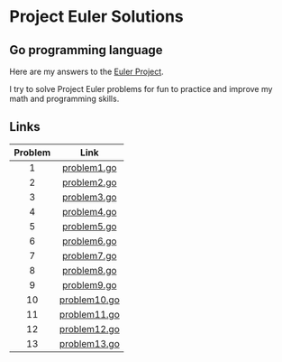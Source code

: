 # Project Euler Solutions
## Go programming language

Here are my answers to the [Euler Project](https://projecteuler.net/).

I try to solve Project Euler problems for fun to practice and improve my math and programming skills.

## Links

| Problem | Link |
|:-------:|:---------------------------------------------------------------:|
| 1 | [problem1.go](https://github.com/Belekkk/Projet-Euler/blob/master/problem1.go) |
| 2 | [problem2.go](https://github.com/Belekkk/Projet-Euler/blob/master/problem2.go) |
| 3 | [problem3.go](https://github.com/Belekkk/Projet-Euler/blob/master/problem3.go) |
| 4 | [problem4.go](https://github.com/Belekkk/Projet-Euler/blob/master/problem4.go) |
| 5 | [problem5.go](https://github.com/Belekkk/Projet-Euler/blob/master/problem5.go) |
| 6 | [problem6.go](https://github.com/Belekkk/Projet-Euler/blob/master/problem6.go) |
| 7 | [problem7.go](https://github.com/Belekkk/Projet-Euler/blob/master/problem7.go) |
| 8 | [problem8.go](https://github.com/Belekkk/Projet-Euler/blob/master/problem8.go) |
| 9 | [problem9.go](https://github.com/Belekkk/Projet-Euler/blob/master/problem9.go) |
| 10 | [problem10.go](https://github.com/Belekkk/Projet-Euler/blob/master/problem10.go) |
| 11 | [problem11.go](https://github.com/Belekkk/Projet-Euler/blob/master/problem11.go) |
| 12 | [problem12.go](https://github.com/Belekkk/Projet-Euler/blob/master/problem12.go) |
| 13 | [problem13.go](https://github.com/Belekkk/Projet-Euler/blob/master/problem13.go) |

